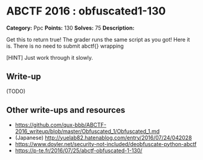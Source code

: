 # ABCTF 2016 : obfuscated1-130

**Category:** Ppc
**Points:** 130
**Solves:** 75
**Description:**

Get this to return true! The grader runs the same script as you got! Here it is. There is no need to submit abctf{} wrapping

[HINT] Just work through it slowly.

## Write-up

(TODO)

## Other write-ups and resources

* https://github.com/qux-bbb/ABCTF-2016_writeup/blob/master/Obfuscated_1/Obfuscated_1.md
* (Japanese) http://yuelab82.hatenablog.com/entry/2016/07/24/042028
* https://www.doyler.net/security-not-included/deobfuscate-python-abctf
* https://p-te.fr/2016/07/25/abctf-obfuscated-1-130/

